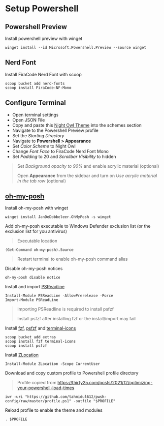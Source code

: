 # Setup Powershell

## Powershell Preview

Install powershell preview with winget

```console
winget install --id Microsoft.Powershell.Preview --source winget
```

## Nerd Font

Install FiraCode Nerd Font with scoop

```console
scoop bucket add nerd-fonts
scoop install FiraCode-NF-Mono
```

## Configure Terminal

- Open terminal settings
- Open JSON File
- Copy and paste this [Night Owl Theme](https://github.com/edurojasr/Windows-Terminal-Night-Owl-Theme/blob/master/schemes.json) into the schemes section
- Navigate to the Powershell Preview profile
- Set the *Starting Directory*
- Navigate to **Powershell > Appearance**
- Set *Color Scheme* to Night Owl
- Change *Font Face* to FiraCode Nerd Font Mono
- Set *Padding* to 20 and *Scrollbar Visibility* to hidden

> Set *Background opacity to 90%* and enable acrylic material (optional)
>
> Open **Appearance** from the sidebar and turn on *Use acrylic material in the tab row* (optional)

## [oh-my-posh](https://ohmyposh.dev/)

Install oh-my-posh with winget

```console
winget install JanDeDobbeleer.OhMyPosh -s winget
```

Add oh-my-posh executable to Windows Defender exclusion list (or the exclusion list for you antivirus)

> Executable location

```console
(Get-Command oh-my-posh).Source
```

> Restart terminal to enable oh-my-posh command alias

Disable oh-my-posh notices

```console
oh-my-posh disable notice
```

Install and import [PSReadline](https://github.com/PowerShell/PSReadLine)

```console
Install-Module PSReadLine -AllowPrerelease -Force
Import-Module PSReadLine
```

> Importing PSReadline is required to install psfzf
>
> Install psfzf after installing fzf or the install/import may fail

Install [fzf](https://github.com/junegunn/fzf), [psfzf](https://github.com/kelleyma49/PSFzf) and [terminal-icons](https://github.com/devblackops/Terminal-Icons)

```console
scoop bucket add extras
scoop install fzf terminal-icons
scoop install psfzf
```

Install [ZLocation](https://github.com/vors/ZLocation)

```console
Install-Module ZLocation -Scope CurrentUser
```

Download and copy custom profile to Powershell profile directory

> Profile copied from <https://thirty25.com/posts/2021/12/optimizing-your-powershell-load-times>

```console
iwr -uri "https://github.com/tahmidul612/pwsh-config/raw/master/profile.ps1" -outfile "$PROFILE"
```

Reload profile to enable the theme and modules

```console
. $PROFILE
```
